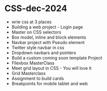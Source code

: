 # CSS-dec-2024

- wrie css at 3 places
- Building a web project - Login page
- Master on CSS selectors
- Box model, inline and block elements
- Navbar project with Pseudo element
- Twitter style navbar in css
- Dropdown navbars and pointers
- Build a custom coming soon template Project
- Fllexbox MasterClass
- Meet grid layout in CSS - You will love it
- Grid Masterclass
- Assignment to build cards
- Breakpoints for mobile tablet and web